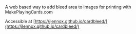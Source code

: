 A web based way to add bleed area to images for printing with MakePlayingCards.com

Accessible at [https://jlennox.github.io/cardbleed/](https://jlennox.github.io/cardbleed/)
